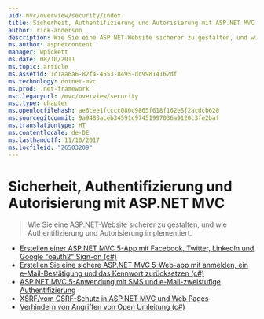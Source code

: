 ```yaml
---
uid: mvc/overview/security/index
title: Sicherheit, Authentifizierung und Autorisierung mit ASP.NET MVC | Microsoft Docs
author: rick-anderson
description: Wie Sie eine ASP.NET-Website sicherer zu gestalten, und wie Authentifizierung und Autorisierung implementiert.
ms.author: aspnetcontent
manager: wpickett
ms.date: 08/10/2011
ms.topic: article
ms.assetid: 1c1aa6a6-82f4-4553-8495-dc99814162df
ms.technology: dotnet-mvc
ms.prod: .net-framework
msc.legacyurl: /mvc/overview/security
msc.type: chapter
ms.openlocfilehash: ae6cee1fcccc080c9865f618f162e5f2acdcb620
ms.sourcegitcommit: 9a9483aceb34591c97451997036a9120c3fe2baf
ms.translationtype: HT
ms.contentlocale: de-DE
ms.lasthandoff: 11/10/2017
ms.locfileid: "26503209"
---
```

<a name="security-authentication-and-authorization-with-aspnet-mvc"></a>Sicherheit, Authentifizierung und Autorisierung mit ASP.NET MVC
====================
> Wie Sie eine ASP.NET-Website sicherer zu gestalten, und wie Authentifizierung und Autorisierung implementiert.


- [Erstellen einer ASP.NET MVC 5-App mit Facebook, Twitter, LinkedIn und Google "oauth2" Sign-on (c#)](create-an-aspnet-mvc-5-app-with-facebook-and-google-oauth2-and-openid-sign-on.md)
- [Erstellen Sie eine sichere ASP.NET MVC 5-Web-app mit anmelden, ein e-Mail-Bestätigung und das Kennwort zurücksetzen (c#)](create-an-aspnet-mvc-5-web-app-with-email-confirmation-and-password-reset.md)
- [ASP.NET MVC 5-Anwendung mit SMS und e-Mail-zweistufige Authentifizierung](aspnet-mvc-5-app-with-sms-and-email-two-factor-authentication.md)
- [XSRF/vom CSRF-Schutz in ASP.NET MVC und Web Pages](xsrfcsrf-prevention-in-aspnet-mvc-and-web-pages.md)
- [Verhindern von Angriffen von Open Umleitung (c#)](preventing-open-redirection-attacks.md)
